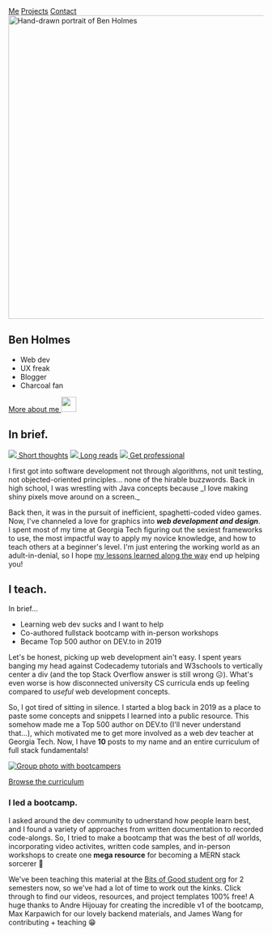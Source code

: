 <nav>
<a href="/" class="active">Me</a>
<a href="/projects">Projects</a>
<a href="/contact">Contact</a>
<div id="dashed-line" />
</nav>

<section class="header">
  <img width="600" height="600" src="/static/me.jpg" alt="Hand-drawn portrait of Ben Holmes">
  <div class="header-text" markdown>

# Ben Holmes

- Web dev
- UX freak
- Blogger
- Charcoal fan

<a href="#teach">More about me
<img height="30" width="30" src="/static/icons/arrow-down.svg" />
</a>

</div>
</section>

<section class="me-description">
<div class="content-header social-links" markdown>

## In brief.

[![](/static/icons/twitter.svg) Short thoughts](https://twitter.com/bholmesdev)
[![](/static/icons/devto.svg) Long reads](https://dev.to/bholmesdev)
[![](/static/icons/linkedin.svg) Get professional](https://linkedin.com/in/bholmesdev)

</div>

<div class="content" markdown>
I first got into software development not through algorithms, not unit testing, not objected-oriented principles... none of the hirable buzzwords. Back in high school, I was wrestling with Java concepts because _I love making shiny pixels move around on a screen._

Back then, it was in the pursuit of inefficient, spaghetti-coded video games. Now, I've channeled a love for graphics into _**web development and design**_. I spent most of my time at Georgia Tech figuring out the sexiest frameworks to use, the most impactful way to apply my novice knowledge, and how to teach others at a beginner's level. I'm just entering the working world as an adult-in-denial, so I hope [my lessons learned along the way](https://dev.to/bholmesdev) end up helping you!
</div>
</section>

<div style="--section-color: var(--red)" markdown>
<section id="teach" class="me-description">
<div class="content-header" markdown>

## I teach.

<p class="in-brief-header">In brief...</p>

- Learning web dev sucks and I want to help
- Co-authored fullstack bootcamp with in-person workshops
- Became Top 500 author on DEV.to in 2019

</div>
<div class="content" markdown>

Let's be honest, picking up web development ain't easy. I spent years banging my head against Codecademy tutorials and W3schools to vertically center a div (and the top Stack Overflow answer is still wrong 😑). What's even worse is how disconnected university CS curricula ends up feeling compared to _useful_ web development concepts.

So, I got tired of sitting in silence. I started a blog back in 2019 as a place to paste some concepts and snippets I learned into a public resource. This somehow made me a Top 500 author on DEV.to (I'll never understand that...), which motivated me to get more involved as a web dev teacher at Georgia Tech. Now, I have **<span id="post-count">10</span>** posts to my name and an entire curriculum of full stack fundamentals!

</div>
</section>



<section id="bootcamp" class="me-description">

<a class="image-link" href="https://www.notion.so/gtbitsofgood/Bootcamp-b1fe164df73e42d3b9c2ab0755e4ca49">
<div class="img-container">
<img src="static/bootie-squad.jpg" alt="Group photo with bootcampers">
</div>

<p>Browse the curriculum</p>
</a>

<div markdown>

### I led a bootcamp.

I asked around the dev community to udnerstand how people learn best, and I found a variety of approaches from written documentation to recorded code-alongs. So, I tried to make a bootcamp that was the best of _all_ worlds, incorporating video activites, written code samples, and in-person workshops to create one **mega resource** for becoming a MERN stack sorcerer 🔮

We've been teaching this material at the [Bits of Good student org](https://bitsofgood.org) for 2 semesters now, so we've had a lot of time to work out the kinks. Click through to find our videos, resources, and project templates 100% free! A huge thanks to Andre Hijouay for creating the incredible v1 of the bootcamp, Max Karpawich for our lovely backend materials, and James Wang for contributing + teaching 😁

</div>

</section>
</div>
